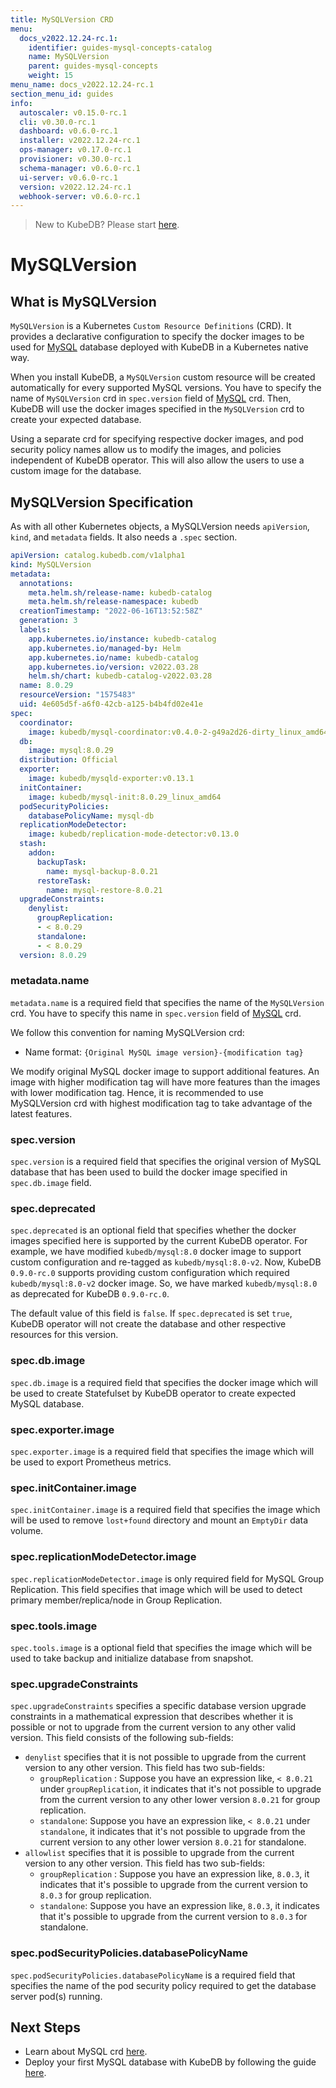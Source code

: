 ```yaml
---
title: MySQLVersion CRD
menu:
  docs_v2022.12.24-rc.1:
    identifier: guides-mysql-concepts-catalog
    name: MySQLVersion
    parent: guides-mysql-concepts
    weight: 15
menu_name: docs_v2022.12.24-rc.1
section_menu_id: guides
info:
  autoscaler: v0.15.0-rc.1
  cli: v0.30.0-rc.1
  dashboard: v0.6.0-rc.1
  installer: v2022.12.24-rc.1
  ops-manager: v0.17.0-rc.1
  provisioner: v0.30.0-rc.1
  schema-manager: v0.6.0-rc.1
  ui-server: v0.6.0-rc.1
  version: v2022.12.24-rc.1
  webhook-server: v0.6.0-rc.1
---
```


> New to KubeDB? Please start [here](/docs/v2022.12.24-rc.1/README).

# MySQLVersion

## What is MySQLVersion

`MySQLVersion` is a Kubernetes `Custom Resource Definitions` (CRD). It provides a declarative configuration to specify the docker images to be used for [MySQL](https://www.mysql.com) database deployed with KubeDB in a Kubernetes native way.

When you install KubeDB, a `MySQLVersion` custom resource will be created automatically for every supported MySQL versions. You have to specify the name of `MySQLVersion` crd in `spec.version` field of [MySQL](/docs/v2022.12.24-rc.1/guides/mysql/concepts/catalog/) crd. Then, KubeDB will use the docker images specified in the `MySQLVersion` crd to create your expected database.

Using a separate crd for specifying respective docker images, and pod security policy names allow us to modify the images, and policies independent of KubeDB operator.  This will also allow the users to use a custom image for the database.

## MySQLVersion Specification

As with all other Kubernetes objects, a MySQLVersion needs `apiVersion`, `kind`, and `metadata` fields. It also needs a `.spec` section.

```yaml
apiVersion: catalog.kubedb.com/v1alpha1
kind: MySQLVersion
metadata:
  annotations:
    meta.helm.sh/release-name: kubedb-catalog
    meta.helm.sh/release-namespace: kubedb
  creationTimestamp: "2022-06-16T13:52:58Z"
  generation: 3
  labels:
    app.kubernetes.io/instance: kubedb-catalog
    app.kubernetes.io/managed-by: Helm
    app.kubernetes.io/name: kubedb-catalog
    app.kubernetes.io/version: v2022.03.28
    helm.sh/chart: kubedb-catalog-v2022.03.28
  name: 8.0.29
  resourceVersion: "1575483"
  uid: 4e605d5f-a6f0-42cb-a125-b4b4fd02e41e
spec:
  coordinator:
    image: kubedb/mysql-coordinator:v0.4.0-2-g49a2d26-dirty_linux_amd64
  db:
    image: mysql:8.0.29
  distribution: Official
  exporter:
    image: kubedb/mysqld-exporter:v0.13.1
  initContainer:
    image: kubedb/mysql-init:8.0.29_linux_amd64
  podSecurityPolicies:
    databasePolicyName: mysql-db
  replicationModeDetector:
    image: kubedb/replication-mode-detector:v0.13.0
  stash:
    addon:
      backupTask:
        name: mysql-backup-8.0.21
      restoreTask:
        name: mysql-restore-8.0.21
  upgradeConstraints:
    denylist:
      groupReplication:
      - < 8.0.29
      standalone:
      - < 8.0.29
  version: 8.0.29
```

### metadata.name

`metadata.name` is a required field that specifies the name of the `MySQLVersion` crd. You have to specify this name in `spec.version` field of [MySQL](/docs/v2022.12.24-rc.1/guides/mysql/concepts/database/) crd.

We follow this convention for naming MySQLVersion crd:

- Name format: `{Original MySQL image version}-{modification tag}`

We modify original MySQL docker image to support additional features. An image with higher modification tag will have more features than the images with lower modification tag. Hence, it is recommended to use MySQLVersion crd with highest modification tag to take advantage of the latest features.

### spec.version

`spec.version` is a required field that specifies the original version of MySQL database that has been used to build the docker image specified in `spec.db.image` field.

### spec.deprecated

`spec.deprecated` is an optional field that specifies whether the docker images specified here is supported by the current KubeDB operator. For example, we have modified `kubedb/mysql:8.0` docker image to support custom configuration and re-tagged as `kubedb/mysql:8.0-v2`. Now, KubeDB `0.9.0-rc.0` supports providing custom configuration which required `kubedb/mysql:8.0-v2` docker image. So, we have marked `kubedb/mysql:8.0` as deprecated for KubeDB `0.9.0-rc.0`.

The default value of this field is `false`. If `spec.deprecated` is set `true`, KubeDB operator will not create the database and other respective resources for this version.

### spec.db.image

`spec.db.image` is a required field that specifies the docker image which will be used to create Statefulset by KubeDB operator to create expected MySQL database.

### spec.exporter.image

`spec.exporter.image` is a required field that specifies the image which will be used to export Prometheus metrics.

### spec.initContainer.image

`spec.initContainer.image` is a required field that specifies the image which will be used to remove `lost+found` directory and mount an `EmptyDir` data volume.

### spec.replicationModeDetector.image

`spec.replicationModeDetector.image` is only required field for MySQL Group Replication. This field specifies that image which will be used to detect primary member/replica/node in Group Replication.

### spec.tools.image

`spec.tools.image` is a optional field that specifies the image which will be used to take backup and initialize database from snapshot.

### spec.upgradeConstraints

`spec.upgradeConstraints` specifies a specific database version upgrade constraints in a mathematical expression that describes whether it is possible or not to upgrade from the current version to any other valid version. This field consists of the following sub-fields:

- `denylist` specifies that it is not possible to upgrade from the current version to any other version. This field has two sub-fields:
  - `groupReplication` : Suppose you have an expression like, `< 8.0.21` under `groupReplication`, it indicates that it's not possible to upgrade from the current version to any other lower version `8.0.21` for group replication.
  - `standalone`: Suppose you have an expression like, `< 8.0.21` under `standalone`, it indicates that it's not possible to upgrade from the current version to any other lower version `8.0.21` for standalone.
- `allowlist` specifies that it is possible to upgrade from the current version to any other version. This field has two sub-fields:
  - `groupReplication` : Suppose you have an expression like, `8.0.3`, it indicates that it's possible to upgrade from the current version to `8.0.3` for group replication.
  - `standalone`: Suppose you have an expression like, `8.0.3`, it indicates that it's possible to upgrade from the current version to `8.0.3` for standalone.

### spec.podSecurityPolicies.databasePolicyName

`spec.podSecurityPolicies.databasePolicyName` is a required field that specifies the name of the pod security policy required to get the database server pod(s) running.

## Next Steps

- Learn about MySQL crd [here](/docs/v2022.12.24-rc.1/guides/mysql/concepts/database/).
- Deploy your first MySQL database with KubeDB by following the guide [here](/docs/v2022.12.24-rc.1/guides/mysql/quickstart/).
